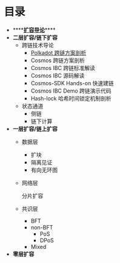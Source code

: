 # 目录



* \*\*\*\*[**扩容导论**](kuo-rong-dao-lun.md)\*\*\*\*
* **二层扩容/链下扩容**
  * 跨链技术导论
    * [Polkadot 跨链方案剖析](polkadot-kua-lian-fang-an-pou-xi.md)
    * Cosmos 跨链方案剖析
    * Cosmos IBC 跨链标准解读
    * Cosmos IBC 源码解读
    * Cosmos-SDK Hands-on 快速建链
    * Cosmos IBC Demo 跨链演示代码
    * Hash-lock 哈希时间锁定机制剖析
  * 状态通道
    * 侧链
    * 链下计算
* **一层扩容/链上扩容**
  * 数据层
    * 扩块
    * 隔离见证
    * 有向无环图
  * 网络层

    分片扩容

  * 共识层
    * BFT
    * non-BFT
      * PoS
      * DPoS
    * Mixed
* **零层扩容**

